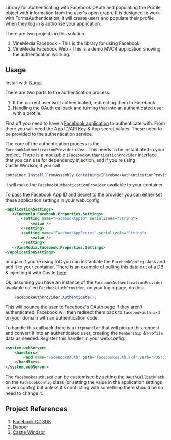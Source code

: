 Library for Authenticating with Facebook OAuth and populating the Profile object with information from the user's open graph. 
It is designed to work with FormsAuthentication, it will create users and populate their profile when they log in & authorise your application.

There are two projects in this solution
 1. VineMedia.Facebook - This is the library for using Facebook
 2. VineMedia.Facebook.Web - This is a demo MVC4 application showing the authentication working.

## Usage ##

Install with [Nuget](https://nuget.org/packages/FacebookAuth)

There are two parts to the authentication process:
 1. If the current user isn't authenticated, redirecting them to Facebook
 2. Handling the OAuth callback and turning that into an authenticated user with a profile.

First off you need to have a [Facebook application](https://developers.facebook.com/apps) to authenticate with.  From there you will need the App ID/API Key & App secret values. These need to be provided to the authentication service.

The core of the authentication process is the `FacebookAuthenticationProvider` class. This needs to be instantiated in your project. There is a mockable `IFacebookAuthenticationProvider` interface that you can use for dependency injection, and if you're using Castle.Windsor, if you call

 ```c#
 container.Install(FromAssembly.Containing<IFacebookAuthenticationProvider>())
 ```

 it will make the `FacebookAuthenticationProvider` available to your container.  
 
 To pass the Facebook App ID and Secret to the provider you can either set these application settings in your web.config

 ```xml
<applicationSettings>
    <VineMedia.Facebook.Properties.Settings>
        <setting name="FacebookAppId" serializeAs="String">
            <value />
        </setting>
        <setting name="FacebookAppSecret" serializeAs="String">
            <value />
        </setting>
    </VineMedia.Facebook.Properties.Settings>
</applicationSettings>
```

or again if you're using IoC you can instantiate the `FacebookConfig` class and add it to your container. There is an example of pulling this data out of a DB & injecting it with Castle [here](https://github.com/VineMedia/VineMedia.Facebook/blob/master/VineMedia.Facebook.Web/FacebookConfigInstaller.cs)

Ok, assuming you have an instance of the `FacebookAuthenticationProvider` available called `FacebookAuthProvider`, on your login page, do this:

```c#	
	FacebookAuthProvider.Authenticate();
```

This will bounce the user to Facebook's OAuth page if they aren't authenticated.  Facebook will then redirect them back to `facebookouth.axd` on your domain with an authentication code.

To handle this callback there is a `HttpHandler` that will pickup this request and convert it into an authenticated user, creating the `Membership` & `Profile` data as needed.  Register this handler in your web.config:

```xml
<system.webServer>
	<handlers>
		<add name="FaceBookOAuth" path="facebookoauth.axd" verb="POST,GET,HEAD" type="VineMedia.Facebook.FacebookOAuthHandler, VineMedia.Facebook" preCondition="integratedMode" />
	</handlers>
</system.webServer>
```

The `facebookoauth.axd` can be customised by setting the `OAuthCallbackPath` on the `FacebookConfig` class (or setting the value in the application settings in web.config) but unless it's conflicting with something there should be no need to change it.

## Project References ##

1. [Facebook C# SDK](https://github.com/facebook-csharp-sdk/facebook-csharp-sdk)
2. [Dapper](https://github.com/SamSaffron/dapper-dot-net)
3. [Castle Windsor](https://github.com/castleproject/Castle.Windsor-READONLY)